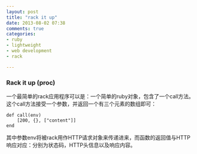 ```yaml
---
layout: post
title: "rack it up"
date: 2013-08-02 07:38
comments: true
categories: 
- ruby
- lightweight
- web development
- rack

---
```

### Rack it up (proc)

一个最简单的rack应用程序可以是：一个简单的ruby对象，包含了一个call方法。这个call方法接受一个参数，并返回一个有三个元素的数组即可：

```
def call(env)
	[200, {}, ["content"]]
end
```

其中参数env将被rack用作HTTP请求对象来传递进来，而函数的返回值与HTTP响应对应：分别为状态码，HTTP头信息以及响应内容。
